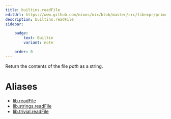 ```yaml
---
title: builtins.readFile
editUrl: https://www.github.com/nixos/nix/blob/master/src/libexpr/primops.cc
description: builtins.readFile
sidebar:

    badge:
        text: Builtin
        variant: note

    order: 0
---
```


Return the contents of the file *path* as a string.


# Aliases

- [lib.readFile](/nix-doc-comments/reference/lib/lib-readfile)
- [lib.strings.readFile](/nix-doc-comments/reference/lib/strings/lib-strings-readfile)
- [lib.trivial.readFile](/nix-doc-comments/reference/lib/trivial/lib-trivial-readfile)


